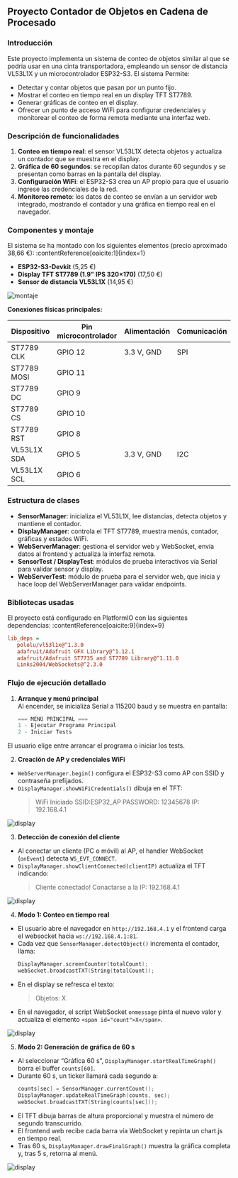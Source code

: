 ## Proyecto Contador de Objetos en Cadena de Procesado

### Introducción

Este proyecto implementa un sistema de conteo de objetos similar al que se podria usar en una cinta transportadora, empleando un sensor de distancia VL53L1X y un microcontrolador ESP32-S3. El sistema Permite:

- Detectar y contar objetos que pasan por un punto fijo.
- Mostrar el conteo en tiempo real en un display TFT ST7789.
- Generar gráficas de conteo en el display.
- Ofrecer un punto de acceso WiFi para configurar credenciales y monitorear el conteo de forma remota mediante una interfaz web.

### Descripción de funcionalidades

1. **Conteo en tiempo real**: el sensor VL53L1X detecta objetos y actualiza un contador que se muestra en el display.  
2. **Gráfica de 60 segundos**: se recopilan datos durante 60 segundos y se presentan como barras en la pantalla del display.  
3. **Configuración WiFi**: el ESP32-S3 crea un AP propio para que el usuario ingrese las credenciales de la red.  
4. **Monitoreo remoto**: los datos de conteo se envían a un servidor web integrado, mostrando el contador y una gráfica en tiempo real en el navegador.  

### Componentes y montaje

El sistema se ha montado con los siguientes elementos (precio aproximado 38,66 €): :contentReference[oaicite:1]{index=1}

- **ESP32-S3-Devkit** (5,25 €)  
- **Display TFT ST7789 (1.9" IPS 320×170)** (17,50 €)  
- **Sensor de distancia VL53L1X** (14,95 €)  

![montaje](montaje.png)

**Conexiones físicas principales:**

| Dispositivo     | Pin microcontrolador | Alimentación | Comunicación |
|-----------------|----------------------|--------------|--------------|
| ST7789 CLK      | GPIO 12              | 3.3 V, GND   | SPI          |
| ST7789 MOSI     | GPIO 11              |              |              |
| ST7789 DC       | GPIO 9               |              |              |
| ST7789 CS       | GPIO 10              |              |              |
| ST7789 RST      | GPIO 8               |              |              |
| VL53L1X SDA     | GPIO 5               | 3.3 V, GND   | I2C          |
| VL53L1X SCL     | GPIO 6               |              |              |

### Estructura de clases

- **SensorManager**: inicializa el VL53L1X, lee distancias, detecta objetos y mantiene el contador.
- **DisplayManager**: controla el TFT ST7789, muestra menús, contador, gráficas y estados WiFi.
- **WebServerManager**: gestiona el servidor web y WebSocket, envía datos al frontend y actualiza la interfaz remota.
- **SensorTest / DisplayTest**: módulos de prueba interactivos vía Serial para validar sensor y display.
- **WebServerTest**: módulo de prueba para el servidor web, que inicia y hace loop del WebServerManager para validar endpoints.

### Bibliotecas usadas

El proyecto está configurado en PlatformIO con las siguientes dependencias: :contentReference[oaicite:9]{index=9}

```ini
lib_deps =
   pololu/vl53l1x@^1.3.0
   adafruit/Adafruit GFX Library@^1.12.1
   adafruit/Adafruit ST7735 and ST7789 Library@^1.11.0
   Links2004/WebSockets@^2.3.0
```
### Flujo de ejecución detallado

1. **Arranque y menú principal**  
   Al encender, se inicializa Serial a 115200 baud y se muestra en pantalla:
   ```cpp
   === MENÚ PRINCIPAL ===
   1 - Ejecutar Programa Principal
   2 - Iniciar Tests
   ```
El usuario elige entre arrancar el programa o iniciar los tests.

2. **Creación de AP y credenciales WiFi**  
- `WebServerManager.begin()` configura el ESP32-S3 como AP con SSID y contraseña prefijados.  
- `DisplayManager.showWiFiCredentials()` dibuja en el TFT:
  > WiFi Iniciado
  > SSID:ESP32_AP
  > PASSWORD: 12345678
  > IP: 192.168.4.1

![display](wifi.jpeg)


3. **Detección de conexión del cliente**  
- Al conectar un cliente (PC o móvil) al AP, el handler WebSocket (`onEvent`) detecta `WS_EVT_CONNECT`.  
- `DisplayManager.showClientConnected(clientIP)` actualiza el TFT indicando:
  > Cliente conectado! Conactarse a la IP: 192.168.4.1
  
![display](conectado.jpeg)

4. **Modo 1: Conteo en tiempo real**  
- El usuario abre el navegador en `http://192.168.4.1` y el frontend carga el websocket hacia `ws://192.168.4.1:81`.  
- Cada vez que `SensorManager.detectObject()` incrementa el contador, llama:
  ```cpp
  DisplayManager.screenCounter(totalCount);
  webSocket.broadcastTXT(String(totalCount));
  ```
- En el display se refresca el texto:
  > Objetos: X  
- En el navegador, el script WebSocket `onmessage` pinta el nuevo valor y actualiza el elemento `<span id="count">X</span>`.

![display](modo1.jpeg)

5. **Modo 2: Generación de gráfica de 60 s**  
- Al seleccionar “Gráfica 60 s”, `DisplayManager.startRealTimeGraph()` borra el buffer `counts[60]`.  
- Durante 60 s, un ticker llamará cada segundo a:
  ```cpp
  counts[sec] = SensorManager.currentCount();
  DisplayManager.updateRealTimeGraph(counts, sec);
  webSocket.broadcastTXT(String(counts[sec]));
  ```
- El TFT dibuja barras de altura proporcional y muestra el número de segundo transcurrido.
- El frontend web recibe cada barra vía WebSocket y repinta un chart.js en tiempo real.  
- Tras 60 s, `DisplayManager.drawFinalGraph()` muestra la gráfica completa y, tras 5 s, retorna al menú.

![display](modo2.jpeg)



